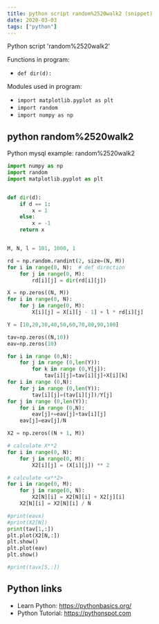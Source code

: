 ```yaml
---
title: python script random%2520walk2 (snippet)
date: 2020-03-03
tags: ["python"]
---
```

Python script 'random%2520walk2'

Functions in program: 
* `def dir(d):`

Modules used in program: 
* `import matplotlib.pyplot as plt`
* `import random`
* `import numpy as np`

## python random%2520walk2

Python mysql example: random%2520walk2

```python
import numpy as np
import random
import matplotlib.pyplot as plt


def dir(d):
    if d == 1:
        x = 1
    else:
        x = -1
    return x


M, N, l = 101, 1000, 1

rd = np.random.randint(2, size=(N, M))
for i in range(0, N):  # def direction
    for j in range(0, M):
        rd[i][j] = dir(rd[i][j])

X = np.zeros((N, M))
for i in range(0, N):
    for j in range(0, M):
        X[i][j] = X[i][j - 1] + l * rd[i][j]

Y = [10,20,30,40,50,60,70,80,90,100]

tav=np.zeros((N,10))
eav=np.zeros(10)

for i in range (0,N):
    for j in range (0,len(Y)):
        for k in range (0,Y[j]):
            tav[i][j]=tav[i][j]+X[i][k]
for i in range (0,N):
    for j in range (0,len(Y)):
        tav[i][j]=(tav[i][j])/Y[j]
for j in range (0,len(Y)):
    for i in range (0,N):
        eav[j]+=eav[j]+tav[i][j]
    eav[j]=eav[j]/N

X2 = np.zeros((N + 1, M))

# calculate X**2
for i in range(0, N):
    for j in range(0, M):
        X2[i][j] = (X[i][j]) ** 2

# calculate <x**2>
for i in range(0, M):
    for j in range(0, N):
        X2[N][i] = X2[N][i] + X2[j][i]
    X2[N][i] = X2[N][i] / N

#print(eavx)
#print(X2[N])
print(tav[1,:])
plt.plot(X2[N,:])
plt.show()
plt.plot(eav)
plt.show()

#print(tavx[5,:])


```

## Python links

- Learn Python: https://pythonbasics.org/
- Python Tutorial: https://pythonspot.com
